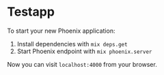 # Testapp

To start your new Phoenix application:

1. Install dependencies with `mix deps.get`
2. Start Phoenix endpoint with `mix phoenix.server`

Now you can visit `localhost:4000` from your browser.
